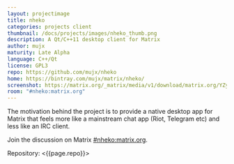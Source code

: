 ```yaml
---
layout: projectimage
title: nheko
categories: projects client
thumbnail: /docs/projects/images/nheko_thumb.png
description: A Qt/C++11 desktop client for Matrix
author: mujx
maturity: Late Alpha
language: C++/Qt
license: GPL3
repo: https://github.com/mujx/nheko
home: https://bintray.com/mujx/matrix/nheko/
screenshot: https://matrix.org/_matrix/media/v1/download/matrix.org/YZyaLdQcOIPkrtHpFwULfHLy
room: "#nheko:matrix.org"
---
```


The motivation behind the project is to provide a native desktop app for Matrix that feels more like a mainstream chat app (Riot, Telegram etc) and less like an IRC client.

Join the discussion on Matrix [#nheko:matrix.org](https://matrix.to/#/#nheko:matrix.org).

Repository: <{{page.repo}}>

